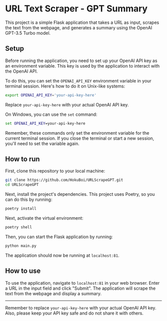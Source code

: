 # URL Text Scraper - GPT Summary

This project is a simple Flask application that takes a URL as input, scrapes the text from the webpage, and generates a summary using the OpenAI GPT-3.5 Turbo model.

## Setup

Before running the application, you need to set up your OpenAI API key as an environment variable. This key is used by the application to interact with the OpenAI API.

To do this, you can set the `OPENAI_API_KEY` environment variable in your terminal session. Here's how to do it on Unix-like systems:

```bash
export OPENAI_API_KEY='your-api-key-here'
```

Replace `your-api-key-here` with your actual OpenAI API key.

On Windows, you can use the `set` command:

```cmd
set OPENAI_API_KEY=your-api-key-here
```

Remember, these commands only set the environment variable for the current terminal session. If you close the terminal or start a new session, you'll need to set the variable again.

## How to run

First, clone this repository to your local machine:

```bash
git clone https://github.com/HokuBoi/URLScrapeGPT.git
cd URLScrapeGPT
```

Next, install the project's dependencies. This project uses Poetry, so you can do this by running:

```bash
poetry install
```

Next, activate the virtual environment:

```bash
poetry shell
```

Then, you can start the Flask application by running:

```bash
python main.py
```

The application should now be running at `localhost:81`.

## How to use

To use the application, navigate to `localhost:81` in your web browser. Enter a URL in the input field and click "Submit". The application will scrape the text from the webpage and display a summary.

---

Remember to replace `your-api-key-here` with your actual OpenAI API key. Also, please keep your API key safe and do not share it with others.
